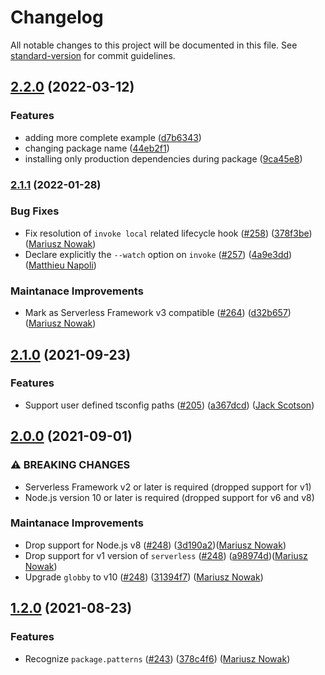 # Changelog

All notable changes to this project will be documented in this file. See [standard-version](https://github.com/conventional-changelog/standard-version) for commit guidelines.

## [2.2.0](https://github.com/GuilhermeCunha/serverless-plugin-typescript/compare/v2.1.1...v2.2.0) (2022-03-12)


### Features

* adding more complete example ([d7b6343](https://github.com/GuilhermeCunha/serverless-plugin-typescript/commit/d7b634356888476522c806ff9ebbdb55556d9973))
* changing package name ([44eb2f1](https://github.com/GuilhermeCunha/serverless-plugin-typescript/commit/44eb2f14e6705cf1c512ee6f096111911a9353be))
* installing only production dependencies during package ([9ca45e8](https://github.com/GuilhermeCunha/serverless-plugin-typescript/commit/9ca45e8f541979aafa19a087143aaf35abd9de15))

### [2.1.1](https://github.com/serverless/serverless-plugin-typescript/compare/v2.1.0...v2.1.1) (2022-01-28)

### Bug Fixes

* Fix resolution of `invoke local`  related lifecycle hook ([#258](https://github.com/serverless/serverless-plugin-typescript/pull/258)) ([378f3be](https://github.com/serverless/serverless-plugin-typescript/commit/378f3be96f61b98513b6c704047a64caad56d512)) ([Mariusz Nowak](https://github.com/medikoo))
* Declare explicitly the `--watch` option on `invoke` ([#257](https://github.com/serverless/serverless-plugin-typescript/pull/257)) ([4a9e3dd](https://github.com/serverless/serverless-plugin-typescript/commit/4a9e3dddb1a0228538fa9d8ac88d4addd4f6840a)) ([Matthieu Napoli](https://github.com/mnapoli))

### Maintanace Improvements

* Mark as Serverless Framework v3 compatible ([#264](https://github.com/serverless/serverless-plugin-typescript/pull/264)) ([d32b657](https://github.com/serverless/serverless-plugin-typescript/commit/d32b6573305a107dc1a8a82afe0014492dbb096c)) ([Mariusz Nowak](https://github.com/medikoo))

## [2.1.0](https://github.com/serverless/serverless-plugin-typescript/compare/v2.0.0...v2.1.0) (2021-09-23)


### Features

* Support user defined tsconfig paths ([#205](https://github.com/serverless/serverless-plugin-typescript/issues/205)) ([a367dcd](https://github.com/serverless/serverless-plugin-typescript/commit/a367dcdcb1e7efb72e68ef6e0630d50db15cb856)) ([Jack Scotson](https://github.com/Scotsoo))

## [2.0.0](https://github.com/prisma/serverless-plugin-typescript/compare/v1.2.0...v2.0.0) (2021-09-01)

### ⚠ BREAKING CHANGES

* Serverless Framework v2 or later is required (dropped support for v1)
* Node.js version 10 or later is required (dropped support for v6 and v8)

### Maintanace Improvements

* Drop support for Node.js v8 ([#248](https://github.com/serverless/serverless-plugin-typescript/pull/248)) ([3d190a2](https://github.com/serverless/serverless-plugin-typescript/commit/3d190a221ee6937538a71c57c3da9c7d50f67a6c))([Mariusz Nowak](https://github.com/medikoo))
* Drop support for v1 version of `serverless` ([#248](https://github.com/serverless/serverless-plugin-typescript/pull/248)) ([a98974d](https://github.com/serverless/serverless-plugin-typescript/commit/a98974d048d835f1c515c0887bd147543dda020b))([Mariusz Nowak](https://github.com/medikoo))
* Upgrade `globby` to v10 ([#248](https://github.com/serverless/serverless-plugin-typescript/pull/248)) ([31394f7](https://github.com/serverless/serverless-plugin-typescript/commit/31394f74ef84a9adb4e4fc86924652c799cf04e7)) ([Mariusz Nowak](https://github.com/medikoo))

## [1.2.0](https://github.com/prisma/serverless-plugin-typescript/compare/v1.1.9...v0.0.0) (2021-08-23)

### Features

* Recognize `package.patterns` ([#243](https://github.com/serverless/serverless-plugin-typescript/pull/243)) ([378c4f6](https://github.com/prisma/serverless-plugin-typescript/commit/378c4f6ce0711b6bdd5f4aae7eb571669f8e31a9)) ([Mariusz Nowak](https://github.com/medikoo))
